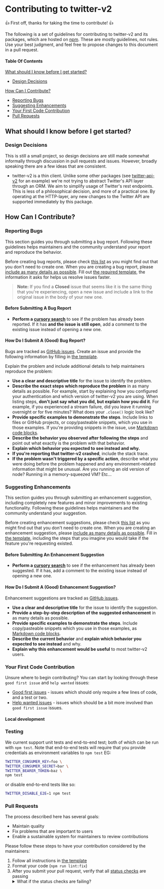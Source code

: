 # Contributing to twitter-v2

:+1: First off, thanks for taking the time to contribute! :+1:

The following is a set of guidelines for contributing to twitter-v2 and its
packages, which are hosted on [npm](https://www.npmjs.com/package/twitter-v2).
These are mostly guidelines, not rules. Use your best judgment, and feel free to
propose changes to this document in a pull request.

#### Table Of Contents

[What should I know before I get started?](#what-should-i-know-before-i-get-started)

- [Design Decisions](#design-decisions)

[How Can I Contribute?](#how-can-i-contribute)

- [Reporting Bugs](#reporting-bugs)
- [Suggesting Enhancements](#suggesting-enhancements)
- [Your First Code Contribution](#your-first-code-contribution)
- [Pull Requests](#pull-requests)

## What should I know before I get started?

### Design Decisions

This is still a small project, so design decisions are still made somewhat
informally through discussion in pull requests and issues. However, broadly
speaking there are a few ideas that are consistent.

- twitter-v2 is a thin client. Unlike some other packages (see
  [twitter-api-v2](https://www.npmjs.com/package/twitter-api-v2) for an example)
  we're not trying to abstract Twitter's API layer through an ORM. We aim to
  simplify usage of Twitter's rest endpoints. This is less of a philosophical
  decision, and more of a practical one. By operating at the HTTP-layer, any new
  changes to the Twitter API are supported immediately by this package.

## How Can I Contribute?

### Reporting Bugs

This section guides you through submitting a bug report. Following these
guidelines helps maintainers and the community understand your report and
reproduce the behavior.

Before creating bug reports, please check
[this list](#before-submitting-a-bug-report) as you might find out that you
don't need to create one. When you are creating a bug report, please
[include as many details as possible](#how-do-i-submit-a-good-bug-report). Fill
out [the required template](.github/ISSUE_TEMPLATE/bug_report.md), the
information it asks for helps us resolve issues faster.

> **Note:** If you find a **Closed** issue that seems like it is the same thing
> that you're experiencing, open a new issue and include a link to the original
> issue in the body of your new one.

#### Before Submitting A Bug Report

- **Perform a [cursory search](https://github.com/hunterlarco/twitter-v2/issues)**
  to see if the problem has already been reported. If it has **and the issue is
  still open**, add a comment to the existing issue instead of opening a new one.

#### How Do I Submit A (Good) Bug Report?

Bugs are tracked as [GitHub issues](https://github.com/hunterlarco/twitter-v2/issues).
Create an issue and provide the following information by filling in
[the template](.github/ISSUE_TEMPLATE/bug_report.md).

Explain the problem and include additional details to help maintainers reproduce
the problem:

- **Use a clear and descriptive title** for the issue to identify the problem.
- **Describe the exact steps which reproduce the problem** in as many details as
  possible. For example, start by explaining how you configured your
  authentication and which version of twitter-v2 you are using. When listing
  steps, **don't just say what you did, but explain how you did it**. For
  example, if you experienced a stream failure, did you leave it running
  overnight or for five minutes? What does your `.close()` logic look like?
- **Provide specific examples to demonstrate the steps**. Include links to files
  or GitHub projects, or copy/pasteable snippets, which you use in those
  examples. If you're providing snippets in the issue, use
  [Markdown code blocks](https://help.github.com/articles/markdown-basics/#multiple-lines).
- **Describe the behavior you observed after following the steps** and point out
  what exactly is the problem with that behavior.
- **Explain which behavior you expected to see instead and why.**
- **If you're reporting that twitter-v2 crashed**, include the stack trace.
- **If the problem wasn't triggered by a specific action**, describe what you
  were doing before the problem happened and any environment-related information
  that might be unusual. Are you running an old version of node? Running in a
  memory-squeezed VM? Etc...

### Suggesting Enhancements

This section guides you through submitting an enhancement suggestion, including
completely new features and minor improvements to existing functionality.
Following these guidelines helps maintainers and the community understand your
suggestion.

Before creating enhancement suggestions, please check
[this list](#before-submitting-an-enhancement-suggestion) as you might find out
that you don't need to create one. When you are creating an enhancement
suggestion, please [include as many details as possible](#how-do-i-submit-a-good-enhancement-suggestion).
Fill in [the template](.github/ISSUE_TEMPLATE/feature_request.md), including the
steps that you imagine you would take if the feature you're requesting existed.

#### Before Submitting An Enhancement Suggestion

- **Perform a [cursory search](https://github.com/HunterLarco/twitter-v2/issues?q=is%3Aopen+is%3Aissue+label%3Aenhancement)**
  to see if the enhancement has already been suggested. If it has, add a comment
  to the existing issue instead of opening a new one.

#### How Do I Submit A (Good) Enhancement Suggestion?

Enhancement suggestions are tracked as [GitHub issues](https://github.com/HunterLarco/twitter-v2/issues?q=is%3Aopen+is%3Aissue+label%3Aenhancement).

- **Use a clear and descriptive title** for the issue to identify the
  suggestion.
- **Provide a step-by-step description of the suggested enhancement** in as many
  details as possible.
- **Provide specific examples to demonstrate the steps**. Include copy/pasteable
  snippets which you use in those examples, as
  [Markdown code blocks](https://help.github.com/articles/markdown-basics/#multiple-lines).
- **Describe the current behavior** and **explain which behavior you expected to
  see instead** and why.
- **Explain why this enhancement would be useful** to most twitter-v2 users.

### Your First Code Contribution

Unsure where to begin contributing? You can start by looking through these
`good first issue` and `help wanted` issues:

- [Good first issues][good-first-issue] - issues which should only require a
  few lines of code, and a test or two.
- [Help wanted issues][help-wanted] - issues which should be a bit more involved
  than `good first issue` issues.

#### Local development

### Testing

We current support unit tests and end-to-end test; both of which can be run with
`npm test`. Note that end-to-end tests will require that you provide credentials
as environment variables to `npm test` EG:

```bash
TWITTER_CONSUMER_KEY=foo \
TWITTER_CONSUMER_SECRET=bar \
TWITTER_BEARER_TOKEN=baz \
npm test
```

or disable end-to-end tests like so:

```bash
TWITTER_DISABLE_E2E=1 npm test
```

### Pull Requests

The process described here has several goals:

- Maintain quality
- Fix problems that are important to users
- Enable a sustainable system for maintainers to review contributions

Please follow these steps to have your contribution considered by the maintainers:

1. Follow all instructions in [the template](.github/PULL_REQUEST_TEMPLATE/pull_request.md)
2. Format your code (`npm run lint:fix`)
3. After you submit your pull request, verify that all
   [status checks](https://help.github.com/articles/about-status-checks/) are
   passing
   <details><summary>What if the status checks are failing?</summary>
   If a status check is failing, and you believe that the failure is unrelated
   to your change, please leave a comment on the pull request explaining why you
   believe the failure is unrelated. A maintainer will re-run the status check
   for you. If we conclude that the failure was a false positive, then we will
   open an issue to track that problem with our status check suite.</details>

[good-first-issue]: https://github.com/HunterLarco/twitter-v2/issues?q=is%3Aopen+is%3Aissue+label%3A%22good+first+issue%22
[help-wanted]: https://github.com/HunterLarco/twitter-v2/issues?q=is%3Aopen+is%3Aissue+label%3A%22help+wanted%22
